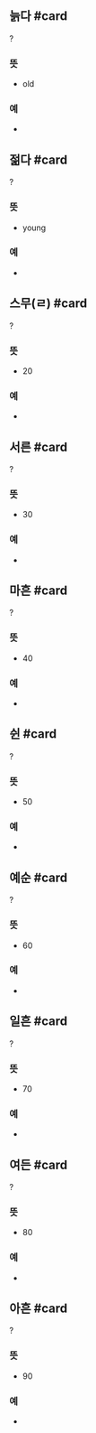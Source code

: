 ## 늙다 #card
?
### 뜻
- old
### 예
-
<!--SR:!2025-02-20,3,250-->

## 젊다 #card
?
### 뜻
- young
### 예
-
<!--SR:!2025-02-20,3,250-->

## 스무(ㄹ) #card
?
### 뜻
- 20
### 예
-
<!--SR:!2025-02-20,3,250-->

## 서른 #card
?
### 뜻
- 30
### 예
-
<!--SR:!2025-02-21,4,270-->

## 마흔 #card
?
### 뜻
- 40
### 예
-
<!--SR:!2025-02-20,3,250-->

## 쉰 #card
?
### 뜻
- 50
### 예
-
<!--SR:!2025-02-20,3,250-->

## 예순 #card
?
### 뜻
- 60
### 예
-
<!--SR:!2025-02-20,2,230-->

## 일흔 #card
?
### 뜻
- 70
### 예
-
<!--SR:!2025-02-20,3,250-->

## 여든 #card
?
### 뜻
- 80
### 예
-
<!--SR:!2025-02-20,3,250-->

## 아흔 #card
?
### 뜻
- 90
### 예
-
<!--SR:!2025-02-20,3,250-->

